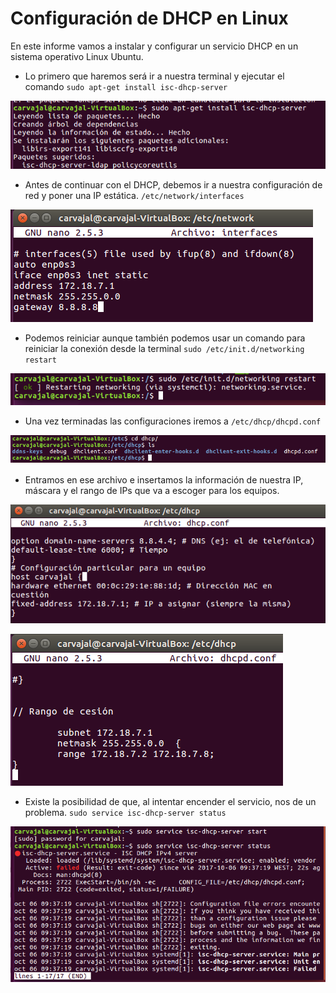 # Configuración de DHCP en Linux

En este informe vamos a instalar y configurar un servicio DHCP en un sistema operativo Linux Ubuntu.

- Lo primero que haremos será ir a nuestra terminal y ejecutar el comando `sudo apt-get install isc-dhcp-server`

![1](./img/1.png)

- Antes de continuar con el DHCP, debemos ir a nuestra configuración de red y poner una IP estática. `/etc/network/interfaces`

![4](./img/7.png)

- Podemos reiniciar aunque también podemos usar un comando para reiniciar la conexión desde la terminal `sudo /etc/init.d/networking restart`

![5](./img/8.png)

- Una vez terminadas las configuraciones iremos a `/etc/dhcp/dhcpd.conf`

![2](./img/2.png)

- Entramos en ese archivo e insertamos la información de nuestra IP,  máscara y el rango de IPs que va a escoger para los equipos.

![3](./img/3.png)

![35](./img/35.png)

- Existe la posibilidad de que, al intentar encender el servicio, nos de un problema. `sudo service isc-dhcp-server status`

![6](./img/6.png)
